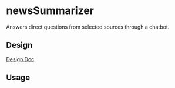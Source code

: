 # newsSummarizer

Answers direct questions from selected sources through a chatbot.

## Design

[Design Doc](https://docs.google.com/document/d/1VSOjpRiMYwyWRsGnEiJc1dSoIOWX7MYKEzPeqAmE9c8/edit#)

## Usage


